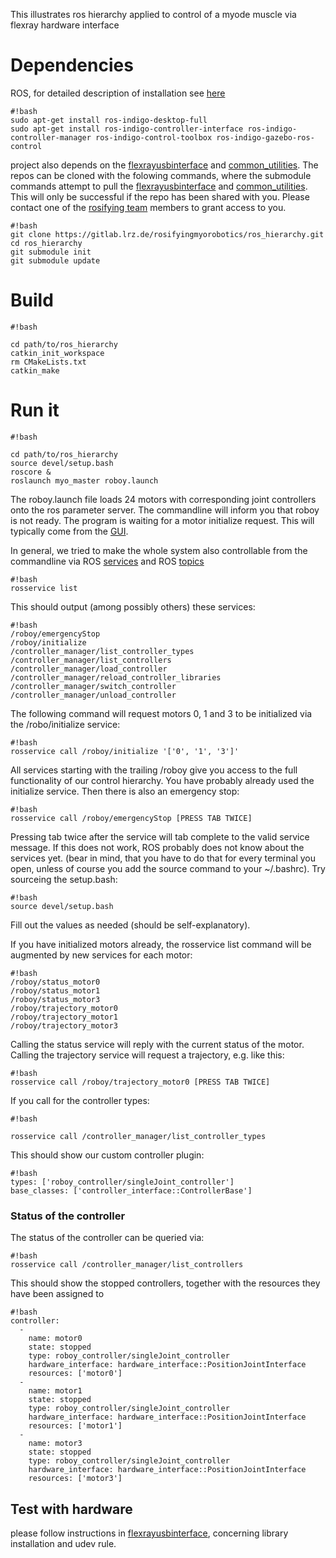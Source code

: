 This illustrates ros hierarchy applied to control of a myode muscle via flexray hardware interface
# Dependencies #
ROS, for detailed description of installation see [here](http://wiki.ros.org/indigo/Installation/Ubuntu)
```
#!bash
sudo apt-get install ros-indigo-desktop-full
sudo apt-get install ros-indigo-controller-interface ros-indigo-controller-manager ros-indigo-control-toolbox ros-indigo-gazebo-ros-control
```
project also depends on the [flexrayusbinterface](https://gitlab.lrz.de/rosifyingmyorobotics/flexrayusbinterface) and [common_utilities](https://gitlab.lrz.de/letrend/common_utilities).
The repos can be cloned with the folowing commands, where the submodule commands attempt to pull the [flexrayusbinterface](https://gitlab.lrz.de/rosifyingmyorobotics/flexrayusbinterface) and [common_utilities](https://gitlab.lrz.de/letrend/common_utilities).
This will only be successful if the repo has been shared with you. Please contact one of the [rosifying team](https://devanthro.atlassian.net/wiki/display/RM/ROSifying+Myorobotics+Development) members to grant access to you.
```
#!bash
git clone https://gitlab.lrz.de/rosifyingmyorobotics/ros_hierarchy.git
cd ros_hierarchy
git submodule init
git submodule update
```

# Build #

```
#!bash

cd path/to/ros_hierarchy
catkin_init_workspace
rm CMakeLists.txt
catkin_make
```

# Run it #
```
#!bash

cd path/to/ros_hierarchy
source devel/setup.bash
roscore &
roslaunch myo_master roboy.launch
```
The roboy.launch file loads 24 motors with corresponding joint controllers onto the ros parameter server. 
The commandline will inform you that roboy is not ready. The program is waiting for a motor initialize request.
This will typically come from the [GUI](https://devanthro.atlassian.net/wiki/display/RGIR/Roboy+GUI+in+ROS+Home).

In general, we tried to make the whole system also controllable from the commandline via ROS [services](http://wiki.ros.org/rosservice) 
and ROS [topics](http://wiki.ros.org/rostopic)
```
#!bash
rosservice list
```
This should output (among possibly others) these services:
```
#!bash
/roboy/emergencyStop
/roboy/initialize
/controller_manager/list_controller_types
/controller_manager/list_controllers
/controller_manager/load_controller
/controller_manager/reload_controller_libraries
/controller_manager/switch_controller
/controller_manager/unload_controller
```
The following command will request motors 0, 1 and 3 to be initialized via the /robo/initialize service:
```
#!bash
rosservice call /roboy/initialize '['0', '1', '3']'
```
All services starting with the trailing /roboy give you access to the full functionality of our control hierarchy.
You have probably already used the initialize service. Then there is also an emergency stop:
```
#!bash
rosservice call /roboy/emergencyStop [PRESS TAB TWICE]
```
Pressing tab twice after the service will tab complete to the valid service message. If this does not work, ROS probably does not 
know about the services yet. (bear in mind, that you have to do that for every terminal you open, unless of course you add the 
source command to your ~/.bashrc).
Try sourceing the setup.bash:
```
#!bash
source devel/setup.bash
```
Fill out the values as needed (should be self-explanatory).

If you have initialized motors already, the rosservice list command will be augmented by new services for each motor:
```
#!bash
/roboy/status_motor0
/roboy/status_motor1
/roboy/status_motor3
/roboy/trajectory_motor0
/roboy/trajectory_motor1
/roboy/trajectory_motor3
```
Calling the status service will reply with the current status of the motor.
Calling the trajectory service will request a trajectory, e.g. like this:
```
#!bash
rosservice call /roboy/trajectory_motor0 [PRESS TAB TWICE]
```

If you call for the controller types:
```
#!bash

rosservice call /controller_manager/list_controller_types
```
This should show our custom controller plugin:
```
#!bash
types: ['roboy_controller/singleJoint_controller']
base_classes: ['controller_interface::ControllerBase']
```

### Status of the controller ###
The status of the controller can be queried via:
```
#!bash
rosservice call /controller_manager/list_controllers
```
This should show the stopped controllers, together with the resources they have been assigned to
```
#!bash
controller: 
  - 
    name: motor0
    state: stopped
    type: roboy_controller/singleJoint_controller
    hardware_interface: hardware_interface::PositionJointInterface
    resources: ['motor0']
  - 
    name: motor1
    state: stopped
    type: roboy_controller/singleJoint_controller
    hardware_interface: hardware_interface::PositionJointInterface
    resources: ['motor1']
  - 
    name: motor3
    state: stopped
    type: roboy_controller/singleJoint_controller
    hardware_interface: hardware_interface::PositionJointInterface
    resources: ['motor3']

```

## Test with hardware ##
please follow instructions in [flexrayusbinterface](https://gitlab.lrz.de/rosifyingmyorobotics/flexrayusbinterface), concerning library installation and udev rule.
